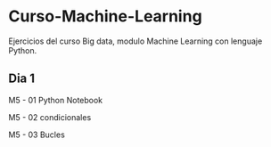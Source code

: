 # Curso-Machine-Learning
Ejercicios del curso Big data, modulo Machine Learning con lenguaje Python.

## Dia 1

M5 - 01 Python Notebook

M5 - 02 condicionales

M5 - 03 Bucles
